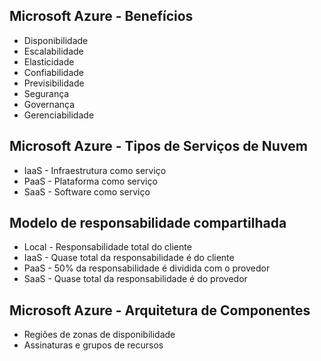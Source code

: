 ## Microsoft Azure - Benefícios
  * Disponibilidade
  * Escalabilidade
  * Elasticidade
  * Confiabilidade
  * Previsibilidade
  * Segurança
  * Governança
  * Gerenciabilidade
## Microsoft Azure - Tipos de Serviços de Nuvem
  * IaaS - Infraestrutura como serviço
  * PaaS - Plataforma como serviço
  * SaaS - Software como serviço
## Modelo de responsabilidade compartilhada
  * Local - Responsabilidade total do cliente
  * IaaS - Quase total da responsabilidade é do cliente
  * PaaS - 50% da responsabilidade é dividida com o provedor
  * SaaS - Quase total da responsabilidade é do provedor
## Microsoft Azure - Arquitetura de Componentes
  * Regiões de zonas de disponibilidade
  * Assinaturas e grupos de recursos
 
